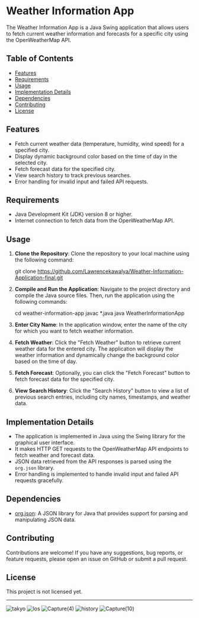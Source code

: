 
# Weather Information App

The Weather Information App is a Java Swing application that allows users to fetch current weather information and forecasts for a specific city using the OpenWeatherMap API.

## Table of Contents

- [Features](#features)
- [Requirements](#requirements)
- [Usage](#usage)
- [Implementation Details](#implementation-details)
- [Dependencies](#dependencies)
- [Contributing](#contributing)
- [License](#license)

## Features

- Fetch current weather data (temperature, humidity, wind speed) for a specified city.
- Display dynamic background color based on the time of day in the selected city.
- Fetch forecast data for the specified city.
- View search history to track previous searches.
- Error handling for invalid input and failed API requests.

## Requirements

- Java Development Kit (JDK) version 8 or higher.
- Internet connection to fetch data from the OpenWeatherMap API.

## Usage

1. **Clone the Repository**: Clone the repository to your local machine using the following command:

      
    git clone https://github.com/Lawrencekawalya/Weather-Information-Application-final.git
    

2. **Compile and Run the Application**: Navigate to the project directory and compile the Java source files. Then, run the application using the following commands:

    
    cd weather-information-app
    javac *.java
    java WeatherInformationApp
    

3. **Enter City Name**: In the application window, enter the name of the city for which you want to fetch weather information.

4. **Fetch Weather**: Click the "Fetch Weather" button to retrieve current weather data for the entered city. The application will display the weather information and dynamically change the background color based on the time of day.

5. **Fetch Forecast**: Optionally, you can click the "Fetch Forecast" button to fetch forecast data for the specified city.

6. **View Search History**: Click the "Search History" button to view a list of previous search entries, including city names, timestamps, and weather data.

## Implementation Details

- The application is implemented in Java using the Swing library for the graphical user interface.
- It makes HTTP GET requests to the OpenWeatherMap API endpoints to fetch weather and forecast data.
- JSON data retrieved from the API responses is parsed using the `org.json` library.
- Error handling is implemented to handle invalid input and failed API requests gracefully.

## Dependencies

- [org.json](https://github.com/stleary/JSON-java): A JSON library for Java that provides support for parsing and manipulating JSON data.

## Contributing

Contributions are welcome! If you have any suggestions, bug reports, or feature requests, please open an issue on GitHub or submit a pull request.

## License

This project is not licensed yet.

---
![takyo](https://github.com/Lawrencekawalya/Weather-Information-Application-final/assets/117585199/3b71bf20-9abc-4406-a7b0-1ffac164320e)
![los](https://github.com/Lawrencekawalya/Weather-Information-Application-final/assets/117585199/274e0699-a434-47cf-b309-ab99abfadb78)
![Capture(4)](https://github.com/Lawrencekawalya/Weather-Information-Application-final/assets/117585199/114f7d33-6b02-4654-a0b1-3a315e61d521)
![history](https://github.com/Lawrencekawalya/Weather-Information-Application-final/assets/117585199/c62b2a0a-4d97-4035-bc5d-e7e6ac6e4d1a)
![Capture(10)](https://github.com/Lawrencekawalya/Weather-Information-Application-final/assets/117585199/588a0954-e83a-444d-90cb-a47eab1b5a32)
